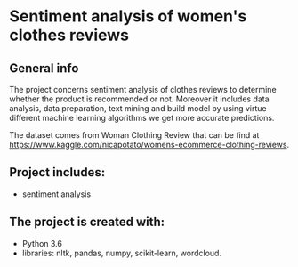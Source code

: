 # Sentiment analysis of women's clothes reviews 

## General info

The project concerns sentiment analysis of clothes reviews to determine whether the product is recommended or not. Moreover it includes data analysis, data preparation, text mining and build model by using virtue different machine learning algorithms we get more accurate predictions. 

The dataset comes from Woman Clothing Review that can be find at https://www.kaggle.com/nicapotato/womens-ecommerce-clothing-reviews. 

## Project includes:
* sentiment analysis

## The project is created with:
* Python 3.6
* libraries: nltk, pandas, numpy, scikit-learn, wordcloud.
